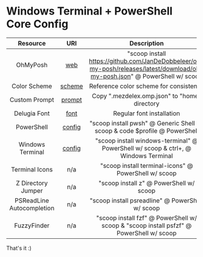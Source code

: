 # Windows Terminal + PowerShell Core Config

Resource|URI|Description
|:-:|:-:|:-:|
OhMyPosh|[web](https://ohmyposh.dev/docs/installation/windows)|"scoop install <https://github.com/JanDeDobbeleer/oh-my-posh/releases/latest/download/oh-my-posh.json>" @ PowerShell w/ scoop
Color Scheme|[scheme](https://github.com/morhetz/gruvbox/blob/master/colors/gruvbox.vim)|Reference color scheme for consistency
Custom Prompt|[prompt](https://github.com/mezdelex/WindowsTerminalPowershellCoreConfig/blob/main/.mezdelex.omp.json)|Copy ".mezdelex.omp.json" to "home" directory
Delugia Font|[font](https://github.com/adam7/delugia-code)|Regular font installation
PowerShell|[config](https://github.com/mezdelex/WindowsTerminalPowershellCoreConfig/blob/main/Microsoft.PowerShell_profile.ps1)|"scoop install pwsh" @ Generic Shell w/ scoop & code $profile @ PowerShell
Windows Terminal|[config](https://github.com/mezdelex/WindowsTerminalPowershellCoreConfig/blob/main/settings.json)|"scoop install windows-terminal" @ PowerShell w/ scoop & ctrl+, @ Windows Terminal
Terminal Icons|n/a|"scoop install terminal-icons" @ PowerShell w/ scoop
Z Directory Jumper|n/a|"scoop install z" @ PowerShell w/ scoop
PSReadLine Autocompletion|n/a|"scoop install psreadline" @ PowerShell w/ scoop
FuzzyFinder|n/a|"scoop install fzf" @ PowerShell w/ scoop & "scoop install psfzf" @ PowerShell w/ scoop

That's it :)
